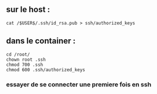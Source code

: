 ## sur le host : 
```
cat /$USER$/.ssh/id_rsa.pub > ssh/authorized_keys
```
## dans le container :
```
cd /root/
chown root .ssh
chmod 700 .ssh
chmod 600 .ssh/authorized_keys
```

### essayer de se connecter une premiere fois en ssh